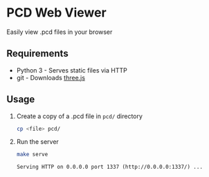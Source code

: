 # PCD Web Viewer

Easily view .pcd files in your browser

## Requirements
- Python 3 - Serves static files via HTTP
- git - Downloads [three.js](https://github.com/mrdoob/three.js)

## Usage
1. Create a copy of a .pcd file in `pcd/` directory
   ```sh
   cp <file> pcd/
   ```
2. Run the server
   ```sh
   make serve
   ```
   `Serving HTTP on 0.0.0.0 port 1337 (http://0.0.0.0:1337/) ...`
